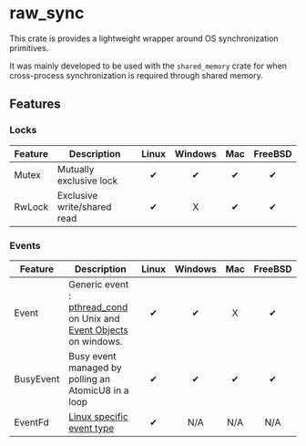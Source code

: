 # raw_sync
This crate is provides a lightweight wrapper around OS synchronization primitives.

It was mainly developed to be used with the `shared_memory` crate for when cross-process synchronization is required through shared memory.


## Features
### Locks
| Feature| Description | Linux | Windows| Mac| FreeBSD |
|--------|-------------|:-----:|:------:|:----:| :-----: |
|Mutex|Mutually exclusive lock|✔|✔</sup>|✔|✔|
|RwLock|Exclusive write/shared read|✔|X|✔|✔|


### Events

| Feature| Description | Linux | Windows|  Mac| FreeBSD |
|--------|-------------|:-----:|:------:|:----:| :-----: |
|Event| Generic event : [pthread_cond](https://linux.die.net/man/3/pthread_cond_init) on Unix and [Event Objects](https://msdn.microsoft.com/en-us/library/windows/desktop/ms682655.aspx) on windows. |✔|✔|X|✔|
|BusyEvent|Busy event managed by polling an AtomicU8 in a loop|✔|✔|✔|✔|
|EventFd|[Linux specific event type](http://man7.org/linux/man-pages/man2/eventfd.2.html)|✔|N/A|N/A|N/A|